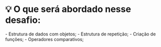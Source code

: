 <h1>💡 O que será abordado nesse desafio:</h1>
<aside>
- Estrutura de dados com objetos;
- Estrutura de repetição;
- Criação de funções;
- Operadores comparativos;
</aside>
